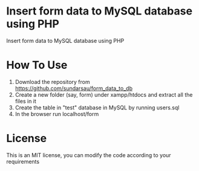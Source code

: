 # Insert form data to MySQL database using PHP
 Insert form data to MySQL database using PHP
# How To Use
1) Download the repository from https://github.com/sundarsau/form_data_to_db
2) Create a new folder (say, form) under xampp/htdocs and extract all the files in it
3) Create the table in "test" database in MySQL by running users.sql
4) In the browser run localhost/form
# License
This is an MIT license, you can modify the code according to your requirements
